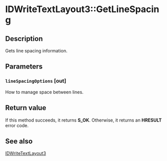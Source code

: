 # IDWriteTextLayout3::GetLineSpacing

## Description

Gets line spacing information.

## Parameters

### `lineSpacingOptions` [out]

How to manage space between lines.

## Return value

If this method succeeds, it returns **S_OK**. Otherwise, it returns an **HRESULT** error code.

## See also

[IDWriteTextLayout3](https://learn.microsoft.com/windows/win32/api/dwrite_3/nn-dwrite_3-idwritetextlayout3)
